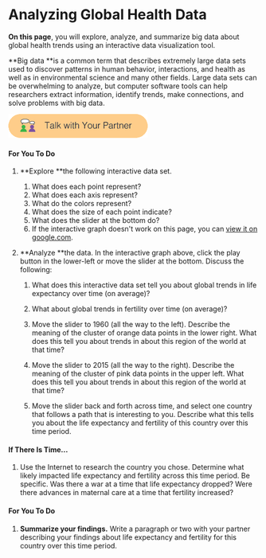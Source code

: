 # Analyzing Global Health Data

**On this page**, you will explore, analyze, and summarize big data about global health trends using an interactive data visualization tool.

**Big data **is a common term that describes extremely large data sets used to discover patterns in human behavior, interactions, and health as well as in environmental science and many other fields. Large data sets can be overwhelming to analyze, but computer software tools can help researchers extract information, identify trends, make connections, and solve problems with big data.

![](/assets/talk_with_partner.png)

#### For You To Do

1. **Explore **the following interactive data set.

   1. What does each point represent?
   2. What does each axis represent?
   3. What do the colors represent?
   4. What does the size of each point indicate?
   5. What does the slider at the bottom do?
   6. If the interactive graph doesn't work on this page, you can [view it on google.com](https://www.google.com/publicdata/explore?ds=d5bncppjof8f9_&ctype=b&strail=false&bcs=d&nselm=s&met_x=sp_dyn_le00_in&scale_x=lin&ind_x=false&met_y=sp_dyn_tfrt_in&scale_y=lin&ind_y=false&met_s=sp_pop_totl&scale_s=lin&ind_s=false&dimp_c=country:region&ifdim=country&tunit=Y&pit=1437710400000&ind=false&icfg&iconSize=0.5).

2. **Analyze **the data. In the interactive graph above, click the play button in the lower-left or move the slider at the bottom. Discuss the following:

   1. What does this interactive data set tell you about global trends in life expectancy over time \(on average\)?

   2. What about global trends in fertility over time \(on average\)?

   3. Move the slider to 1960 \(all the way to the left\). Describe the meaning of the cluster of orange data points in the lower right. What does this tell you about trends in about this region of the world at that time?

   4. Move the slider to 2015 \(all the way to the right\). Describe the meaning of the cluster of pink data points in the upper left. What does this tell you about trends in about this region of the world at that time?

   5. Move the slider back and forth across time, and select one country that follows a path that is interesting to you. Describe what this tells you about the life expectancy and fertility of this country over this time period.

#### If There Is Time...

1. Use the Internet to research the country you chose. Determine what likely impacted life expectancy and fertility across this time period. Be specific. Was there a war at a time that life expectancy dropped? Were there advances in maternal care at a time that fertility increased?

#### For You To Do

1. **Summarize your findings.** Write a paragraph or two with your partner describing your findings about life expectancy and fertility for this country over this time period.

[    
](http://creativecommons.org/licenses/by-nc-sa/4.0/)

